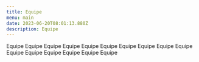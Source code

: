 ```yaml
---
title: Equipe
menu: main
date: 2023-06-20T08:01:13.880Z
description: Equipe
---
```

Equipe Equipe Equipe Equipe Equipe Equipe Equipe Equipe Equipe Equipe Equipe Equipe Equipe Equipe Equipe Equipe